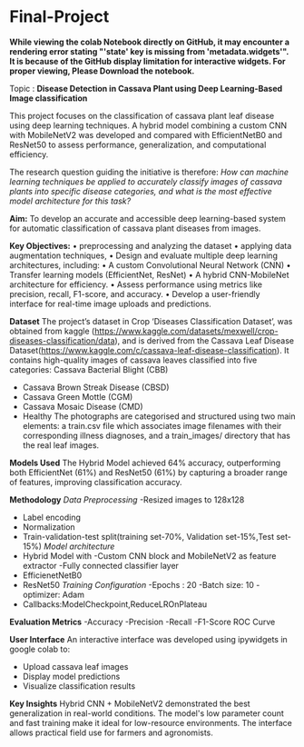 # Final-Project
 **While viewing the colab Notebook directly on GitHub, it may encounter a rendering error stating "'state' key is missing from 'metadata.widgets'". It is because of the GitHub display limitation for interactive widgets. For proper viewing, Please Download the notebook.**

 Topic :
 **Disease Detection in Cassava Plant using Deep Learning-Based Image classification**

 This project focuses on the classification of cassava plant leaf disease using deep learning techniques. A hybrid model combining a custom CNN with MobileNetV2 was developed and compared with EfficientNetB0 and ResNet50 to assess performance, generalization, and computational efficiency.

The research question guiding the initiative is therefore:
*How can machine learning techniques be applied to accurately classify images of cassava plants into specific disease categories, and what is the most effective model architecture for this task?* 

**Aim:** 
To develop an accurate and accessible deep learning-based system for automatic classification of cassava plant diseases from images.    

**Key Objectives:**
•	preprocessing and analyzing the dataset
•	applying  data augmentation techniques, 
•	Design and evaluate multiple deep learning architectures, including:
•	A custom Convolutional Neural Network (CNN)
•	Transfer learning models (EfficientNet, ResNet)
•	A hybrid CNN-MobileNet architecture for efficiency.
•	Assess performance using metrics like precision, recall, F1-score, and accuracy.
•	Develop a user-friendly interface for real-time image uploads and predictions.

 **Dataset**
 The project’s dataset in Crop ‘Diseases Classification Dataset’, was obtained from kaggle (https://www.kaggle.com/datasets/mexwell/crop-diseases-classification/data), and is derived from the Cassava Leaf Disease Dataset(https://www.kaggle.com/c/cassava-leaf-disease-classification).
 It contains high-quality images of cassava leaves classified into five categories: 
  Cassava Bacterial Blight (CBB)
  - Cassava Brown Streak Disease (CBSD)
  - Cassava Green Mottle (CGM)
  - Cassava Mosaic Disease (CMD)
  - Healthy
The photographs are categorised and structured using two main elements: a train.csv file which associates image filenames with their corresponding illness diagnoses, and a train_images/ directory that has the real leaf images.

**Models Used**
The Hybrid Model achieved 64% accuracy, outperforming both EfficientNet (61%) and ResNet50 (61%) by capturing a broader range of features, improving classification accuracy.

**Methodology**
*Data Preprocessing*
    -Resized images to 128x128
   - Label encoding
   - Normalization
   - Train-validation-test split(training set-70%, Validation set-15%,Test set- 15%)
*Model architecture*
   - Hybrid Model with -Custom CNN block and MobileNetV2 as feature extractor -Fully connected classifier layer
   - EfficienetNetB0
   - ResNet50
*Training Configuration*
   -Epochs : 20
  -Batch size: 10
  -optimizer: Adam
 - Callbacks:ModelCheckpoint,ReduceLROnPlateau


**Evaluation Metrics**
    -Accuracy
    -Precision
    -Recall
    -F1-Score
     ROC Curve


**User Interface**
An interactive interface was developed using ipywidgets in google colab to:
- Upload cassava leaf images
- Display model predictions
- Visualize classification results

**Key Insights**
Hybrid CNN + MobileNetV2 demonstrated the best generalization in real-world conditions.
The model's low parameter count and fast training make it ideal for low-resource environments.
The interface allows practical field use for farmers and agronomists.
